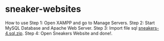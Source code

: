 # sneaker-websites
How to use
Step 1: Open XAMPP and go to Manage Servers.
Step 2: Start MySQL Database and Apache Web Server.
Step 3: Import file sql [sneakers-4.sql.zip](https://github.com/bankptrk/sneaker-websites/files/10344565/sneakers-4.sql.zip).
Step 4: Open Sneakers Website and done!.
